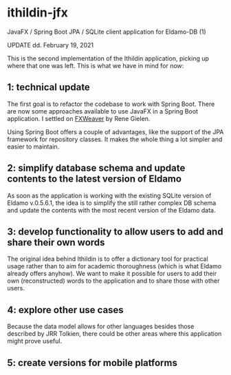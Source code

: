 # ithildin-jfx
JavaFX / Spring Boot JPA / SQLite client application for Eldamo-DB (1)

UPDATE dd. February 19, 2021

This is the second implementation of the Ithildin application, picking up where that one was left. This is what we have in mind for now:

## 1: technical update

The first goal is to refactor the codebase to work with Spring Boot. There are now some approaches available to use JavaFX in a Spring Boot application. I settled on [FXWeaver](https://rgielen.net/posts/2019/introducing-fxweaver-dependency-injection-support-for-javafx-and-fxml/) by Rene Gielen.

Using Spring Boot offers a couple of advantages, like the support of the JPA framework for repository classes. It makes the whole thing a lot simpler and easier to maintain.

## 2: simplify database schema and update contents to the latest version of Eldamo

As soon as the application is working with the existing SQLite version of Eldamo v.0.5.6.1, the idea is to simplify the still rather complex DB schema and update the contents with the most recent version of the Eldamo data.

## 3: develop functionality to allow users to add and share their own words

The original idea behind Ithildin is to offer a dictionary tool for practical usage rather than to aim for academic thoroughness (which is what Eldamo already offers anyhow). We want to make it possible for users to add their own (reconstructed) words to the application and to share those with other users.

## 4: explore other use cases
Because the data model allows for other languages besides those described by JRR Tolkien, there could be other areas where this application might prove useful.

## 5: create versions for mobile platforms
 
